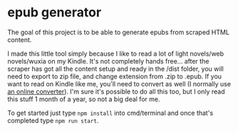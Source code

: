 # epub generator
The goal of this project is to be able to generate epubs from scraped HTML content.

I made this little tool simply because I like to read a lot of light novels/web novels/wuxia on my Kindle. It's not completely hands free... after the scraper has got all the content setup and ready in the /dist folder, you will need to export to zip file, and change extension from .zip to .epub. If you want to read on Kindle like me, you'll need to convert as well (I normally use [an online converter](https://ebook.online-convert.com/convert-to-mobi)). I'm sure it's possible to do all this too, but I only read this stuff 1 month of a year, so not a big deal for me.

To get started just type `npm install` into cmd/terminal and once that's completed type `npm run start`.
